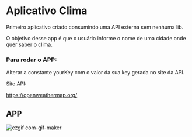 <h1>Aplicativo Clima</h1>
  
Primeiro aplicativo criado consumindo uma API externa sem nenhuma lib. 

O objetivo desse app é que o  usuário informe o nome de uma cidade onde quer saber o clima.

<H3>Para rodar o APP: </h3>

Alterar a constante yourKey com o valor da sua key gerada no site da API. 

Site API: 

https://openweathermap.org/


<H2> APP </H2>

![ezgif com-gif-maker](https://user-images.githubusercontent.com/88335633/139516743-049fb4aa-05d2-4844-b62a-13a86d6ad372.gif)
